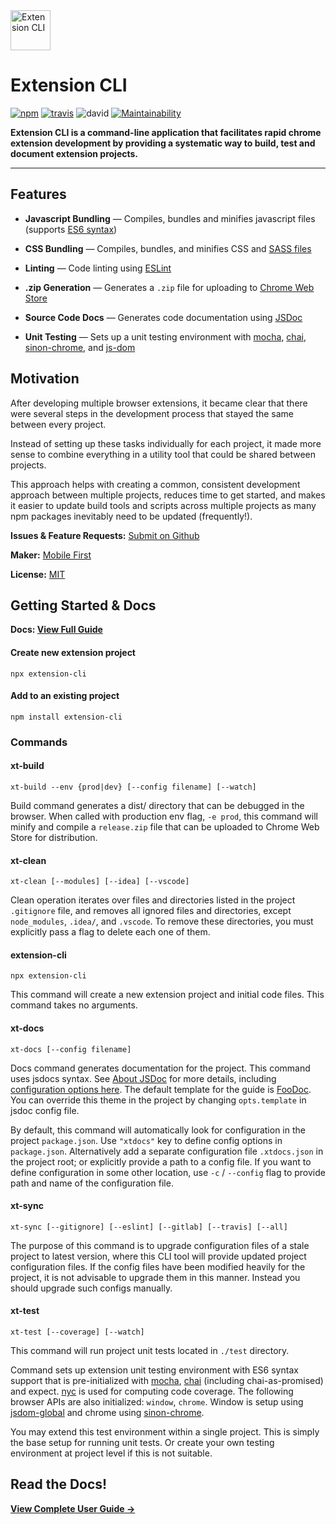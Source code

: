 <img src="https://raw.githubusercontent.com/MobileFirstLLC/extension-cli/master/guide/assets/images/favicon.png" width="64" alt="Extension CLI">  

# Extension CLI

[![npm](https://img.shields.io/npm/v/extension-cli)](https://www.npmjs.com/package/extension-cli)
[![travis](https://img.shields.io/travis/mobilefirstllc/extension-cli)](https://travis-ci.org/MobileFirstLLC/extension-cli)
![david](https://img.shields.io/david/mobilefirstllc/extension-cli)
[![Maintainability](https://api.codeclimate.com/v1/badges/abbf1b25f926d75bb9df/maintainability)](https://codeclimate.com/github/MobileFirstLLC/extension-cli/maintainability)

**Extension CLI is a command-line application that facilitates rapid chrome extension development by providing
a systematic way to build, test and document extension projects.**

* * *

## Features

-   **Javascript Bundling** — Compiles, bundles and minifies javascript files (supports [ES6 syntax](http://es6-features.org/))                                                                                                           

-   **CSS Bundling** — Compiles, bundles, and minifies CSS and [SASS files](https://sass-lang.com/guide)                                                                                                                                                          

-   **Linting** — Code linting using [ESLint](https://eslint.org/)                                                                                                                                                                        

-   **.zip Generation** — Generates a `.zip` file for uploading to [Chrome Web Store](https://chrome.google.com/webstore/category/extensions)                                                                                         

-   **Source Code Docs** — Generates code documentation using [JSDoc](https://jsdoc.app/about-getting-started.html)                                                                                                                                

-   **Unit Testing** —  Sets up a unit testing environment with [mocha](https://mochajs.org), [chai](https://www.chaijs.com/), [sinon-chrome](https://github.com/acvetkov/sinon-chrome), and [js-dom](https://github.com/rstacruz/jsdom-global) 

## Motivation

After developing multiple browser extensions, it became clear that there were several steps in the development process that stayed the same between every project. 

Instead of setting up these tasks individually for each project, it made more sense to combine everything in a utility tool that could be shared between projects. 

This approach helps with creating a common, consistent development approach between multiple projects, reduces time to get started, and makes it easier to update build tools and scripts across multiple projects as many npm packages inevitably need to be updated (frequently!).

**Issues & Feature Requests:** [Submit on Github](https://github.com/MobileFirstLLC/extension-cli/issues/new/choose)

**Maker:** [Mobile First](https://mobilefirst.me)

**License:** [MIT](https://github.com/MobileFirstLLC/extension-cli/blob/master/LICENSE)

## Getting Started & Docs

**Docs: [View Full Guide](https://oss.mobilefirst.me/extension-cli)**

#### Create new extension project

```text
npx extension-cli
```

#### Add to an existing project

```text
npm install extension-cli
```

### Commands

<!-- Generated by documentation.js. Update this documentation by updating the source code. -->

#### xt-build

```text
xt-build --env {prod|dev} [--config filename] [--watch]
```

Build command generates a dist/ directory that can be
debugged in the browser. When called with production env flag, `-e prod`,
this command will minify and compile a `release.zip` file that can be
uploaded to Chrome Web Store for distribution.

#### xt-clean

```text
xt-clean [--modules] [--idea] [--vscode]
```

Clean operation iterates over files and directories listed in the
project `.gitignore` file, and removes all ignored files and
directories, except `node_modules`, `.idea/`, and `.vscode`. To remove these
directories, you must explicitly pass a flag to delete each one of them.

#### extension-cli

```text
npx extension-cli
```

This command will create a new extension project and initial code files. This command takes no arguments.

#### xt-docs

```text
xt-docs [--config filename]
```

Docs command generates documentation for the project. This command uses
jsdocs syntax. See [About JSDoc](https://jsdoc.app/index.html) for more details,
including [configuration options here](https://jsdoc.app/about-configuring-jsdoc.html).
The default template for the guide is [FooDoc](https://github.com/steveush/foodoc#readme).
You can override this theme in the project by changing `opts.template` in jsdoc config file.

By default, this command will automatically look for configuration in the project `package.json`.
Use `"xtdocs"` key to define config options in `package.json`. Alternatively add a separate
configuration file `.xtdocs.json` in the project root; or explicitly provide a path to a config file.
If you want to define configuration in some other location, use `-c` / `--config` flag
to provide path and name of the configuration file.

#### xt-sync

```text
xt-sync [--gitignore] [--eslint] [--gitlab] [--travis] [--all]
```

The purpose of this command is to upgrade configuration files of
a stale project to latest version, where this CLI tool will provide
updated project configuration files. If the config files have been
modified heavily for the project, it is not advisable to upgrade them
in this manner. Instead you should upgrade such configs manually.

#### xt-test

```text
xt-test [--coverage] [--watch]
```

This command will run project unit tests located in `./test` directory.

Command sets up extension unit testing environment with ES6 syntax support that is pre-initialized
with [mocha](https://mochajs.org/), [chai](https://www.chaijs.com/) (including chai-as-promised)
and expect. [nyc](https://www.npmjs.com/package/nyc) is used for computing code coverage.
The following browser APIs are also initialized: `window`, `chrome`. Window
is setup using [jsdom-global](https://www.npmjs.com/package/jsdom-global) and
chrome using [sinon-chrome](https://www.npmjs.com/package/sinon-chrome).

You may extend this test environment within a single project. This is simply the base setup
for running unit tests. Or create your own testing environment at project level if this is not suitable.

## Read the Docs!

**[View Complete User Guide →](https://oss.mobilefirst.me/extension-cli/)**
